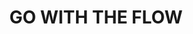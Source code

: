 ---
pid: CH886
title: GO WITH THE FLOW
location_transcription: Schuylkill River
zipcode: H3V1G7
outside_phl: Montreal, Quebec CA
neighborhood: 
age: '24'
age_range: 20-29
instagram: 
image_file_name: CH_886.jpg
proposal_transcription: A series of inter-connected statues in the Schuylkill, representing
  diverse figures in Philadelphia history; these figures can be chosen by community
  votes+include different racial+ethnic communities
topic: Culture,Figure,History,Philadelphia
topic_summary: 0, 0, 0, 0
type: Sculpture Statue
keywords_other: schuylkill, diversity
credit: 
image_labels: 
twitter: 
facebook: 
permalink: "/monuments/ch886/"
layout: item-page
---